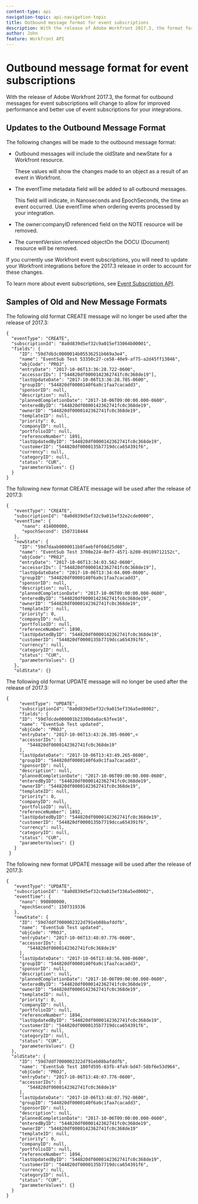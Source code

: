 ```yaml
---
content-type: api
navigation-topic: api-navigation-topic
title: Outbound message format for event subscriptions
description: With the release of Adobe Workfront 2017.3, the format for outbound messages for event subscriptions will change to allow for improved performance and better use of event subscriptions for your integrations.
author: John
feature: Workfront API
---
```


# Outbound message format for event subscriptions

With the release of Adobe Workfront 2017.3, the format for outbound messages for event subscriptions will change to allow for improved performance and better use of event subscriptions for your integrations.

## Updates to the Outbound Message Format

The following changes will be made to the outbound message format:

* Outbound messages will include the oldState and newState for a Workfront resource.

  These values will show the changes made to an object as a result of an event in Workfront.

* The eventTime metadata field will be added to all outbound messages.

  This field will indicate, in Nanoseconds and EpochSeconds, the time an event occurred. Use eventTime when ordering events processed by your integration.

* The owner:companyID referenced field on the NOTE resource will be removed. 
* The currentVersion referenced objectOn the DOCU (Document) resource will be removed.

If you currently use Workfront event subscriptions, you will need to update your Workfront integrations before the 2017.3 release in order to account for these changes.

To learn more about event subscriptions, see [Event Subscription API](../../wf-api/general/event-subs-api.md).

## Samples of Old and New Message Formats

The following old format CREATE message will no longer be used after the release of 2017.3:

```
{
  "eventType": "CREATE",
  "subscriptionId": "8a0d839d5ef32c9a015ef33064b00001",
  "fields": {
     "ID": "59d7db3c0000014b05536251b669a3e4",
     "name": "EventSub Test 53350c27-ce58-40e9-af75-a2d45ff13046",
     "objCode": "PROJ",
     "entryDate": "2017-10-06T13:36:28.722-0600",
     "accessorIDs": ["544820df0000142362741fc0c368de19"],
     "lastUpdateDate": "2017-10-06T13:36:28.785-0600",
     "groupID": "544820df0000140f6a9c1faa7cacadd3",
     "sponsorID": null,
     "description": null,
     "plannedCompletionDate": "2017-10-06T09:00:00.000-0600",
     "enteredByID": "544820df0000142362741fc0c368de19",
     "ownerID": "544820df0000142362741fc0c368de19",
     "templateID": null,
     "priority": 0,
     "companyID": null,
     "portfolioID": null,
     "referenceNumber": 1891,
     "lastUpdatedByID": "544820df0000142362741fc0c368de19",
     "customerID": "544820df0000135b7719dcca654391f6",
     "currency": null,
     "categoryID": null,
     "status": "CUR",
     "parameterValues": {}
  }
}
```

The following new format CREATE message will be used after the release of 2017.3:

```
{
   "eventType": "CREATE",
   "subscriptionId": "8a0d839d5ef32c9a015ef32e2cde0000",
   "eventTime": {
      "nano": 414000000,
      "epochSecond": 1507318444
   },
   "newState": {
     "ID": "59d7daab0000011b8faebf0f60d25d08",
     "name": "EventSub Test 3700e224-0ef7-4571-b200-09109712152c",
     "objCode": "PROJ",
     "entryDate": "2017-10-06T13:34:03.562-0600",
     "accessorIDs": ["544820df0000142362741fc0c368de19"],
     "lastUpdateDate": "2017-10-06T13:34:04.000-0600",
     "groupID": "544820df0000140f6a9c1faa7cacadd3",
     "sponsorID": null,
     "description": null,
     "plannedCompletionDate": "2017-10-06T09:00:00.000-0600",
     "enteredByID": "544820df0000142362741fc0c368de19",
     "ownerID": "544820df0000142362741fc0c368de19",
     "templateID": null,
     "priority": 0,
     "companyID": null,
     "portfolioID": null,
     "referenceNumber": 1890,
     "lastUpdatedByID": "544820df0000142362741fc0c368de19",
     "customerID": "544820df0000135b7719dcca654391f6",
     "currency": null,
     "categoryID": null,
     "status": "CUR",
     "parameterValues": {}
   },
   "oldState": {}
```

The following old format UPDATE message will no longer be used after the release of 2017.3:

```
{
     "eventType": "UPDATE",
     "subscriptionId": "8a0d839d5ef32c9a015ef336a5ed0002",
     "fields": {
     "ID": "59d7dcde000001b2330bda8ac63fee16",
     "name": "EventSub Test updated",
     "objCode": "PROJ",
     "entryDate": "2017-10-06T13:43:26.305-0600",<
     "accessorIDs": [
        "544820df0000142362741fc0c368de19"
     ],
     "lastUpdateDate": "2017-10-06T13:43:49.265-0600",
     "groupID": "544820df0000140f6a9c1faa7cacadd3",
     "sponsorID": null,
     "description": null,
     "plannedCompletionDate": "2017-10-06T09:00:00.000-0600",
     "enteredByID": "544820df0000142362741fc0c368de19",
     "ownerID": "544820df0000142362741fc0c368de19",
     "templateID": null,
     "priority": 0,
     "companyID": null,
     "portfolioID": null,
     "referenceNumber": 1892,
     "lastUpdatedByID": "544820df0000142362741fc0c368de19",
     "customerID": "544820df0000135b7719dcca654391f6",
     "currency": null,
     "categoryID": null,
     "status": "CUR",
     "parameterValues": {}
   }
 }
```

The following new format UPDATE message will be used after the release of 2017.3: 

```
{
   "eventType": "UPDATE",
   "subscriptionId": "8a0d839d5ef32c9a015ef336a5ed0002",
   "eventTime": {
     "nano": 998000000,
     "epochSecond": 1507319336
   },
   "newState": {
     "ID": "59d7ddf7000002322d791eb08bafddfb",
     "name": "EventSub Test updated",
     "objCode": "PROJ",
     "entryDate": "2017-10-06T13:48:07.776-0600",
     "accessorIDs": [
        "544820df0000142362741fc0c368de19"
     ],
     "lastUpdateDate": "2017-10-06T13:48:56.980-0600",
     "groupID": "544820df0000140f6a9c1faa7cacadd3",
     "sponsorID": null,
     "description": null,
     "plannedCompletionDate": "2017-10-06T09:00:00.000-0600",
     "enteredByID": "544820df0000142362741fc0c368de19",
     "ownerID": "544820df0000142362741fc0c368de19",
     "templateID": null,
     "priority": 0,
     "companyID": null,
     "portfolioID": null,
     "referenceNumber": 1894,
     "lastUpdatedByID": "544820df0000142362741fc0c368de19",
     "customerID": "544820df0000135b7719dcca654391f6",
     "currency": null,
     "categoryID": null,
     "status": "CUR",
     "parameterValues": {}
  },
  "oldState": {
     "ID": "59d7ddf7000002322d791eb08bafddfb",
     "name": "EventSub Test 180fd595-63fb-4fa9-bd47-58bf6e53d964",
     "objCode": "PROJ",
     "entryDate": "2017-10-06T13:48:07.776-0600",
     "accessorIDs": [
        "544820df0000142362741fc0c368de19"
     ],
     "lastUpdateDate": "2017-10-06T13:48:07.792-0600",
     "groupID": "544820df0000140f6a9c1faa7cacadd3",
     "sponsorID": null,
     "description": null,
     "plannedCompletionDate": "2017-10-06T09:00:00.000-0600",
     "enteredByID": "544820df0000142362741fc0c368de19",
     "ownerID": "544820df0000142362741fc0c368de19"
     "templateID": null,
     "priority": 0,
     "companyID": null,
     "portfolioID": null,
     "referenceNumber": 1894,
     "lastUpdatedByID": "544820df0000142362741fc0c368de19",
     "customerID": "544820df0000135b7719dcca654391f6",
     "currency": null,
     "categoryID": null,
     "status": "CUR",
     "parameterValues": {}
  }
}
```
